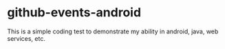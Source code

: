 github-events-android
=====================

This is a simple coding test to demonstrate my ability in android, java, web services, etc.
